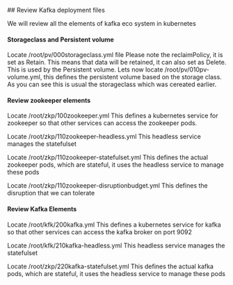 ## Review Kafka deployment files 

We will review all the elements of kafka eco system in kubernetes 


#### Storageclass and Persistent volume
Locate /root/pv/000storageclass.yml file
Please note the reclaimPolicy, it is set as Retain. 
This means that data will be retained, it can also set as Delete. This is used by the Persistent volume.
Lets now locate /root/pv/010pv-volume.yml, this defines the persistent volume based on the storage class.
As you can see this is usual the storageclass which was cereated earlier.
 
#### Review zookeeper elements 
Locate /root/zkp/100zookeeper.yml
This defines a kubernetes service for zookeeper so that other services can access the zookeeper pods. 

Locate /root/zkp/110zookeeper-headless.yml
This headless service manages the statefulset

Locate  /root/zkp/110zookeeper-statefulset.yml
This defines the actual zookeeper pods, which are stateful, it uses the headless service to manage these pods

Locate /root/zkp/110zookeeper-disruptionbudget.yml
This defines the disruption that we can tolerate

#### Review Kafka Elements
Locate /root/kfk/200kafka.yml
This defines a kubernetes service for kafka so that other services can access the kafka broker on port 9092 

Locate /root/kfk/210kafka-headless.yml
This headless service manages the statefulset

Locate  /root/zkp/220kafka-statefulset.yml
This defines the actual kafka pods, which are stateful, it uses the headless service to manage these pods
